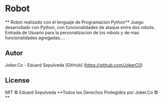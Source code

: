# Robot

** Robot realizado con el lenguaje de Programacion Python**
Juego desarrollado con Python, con funcionalidades de ataque entre dos robots. 
Entrada de Usuario para la personalizacion de los robots y de mas funcionalidades agregadas....



## Autor

Joker.Co - Eduard Sepulveda
[GitHub]  (https://github.com/JokerC0)


## License

MIT © Eduard Sepulveda 
**Todos los Derechos Protegidos por Joker.Co © **


